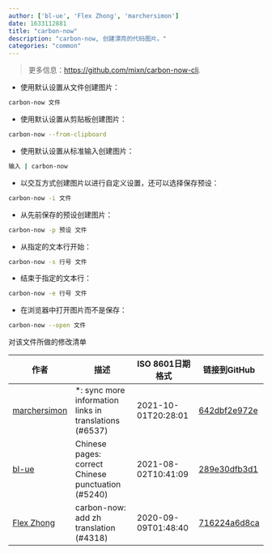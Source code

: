 ```yaml
---
author: ['bl-ue', 'Flex Zhong', 'marchersimon']
date: 1633112881
title: "carbon-now"
description: "carbon-now, 创建漂亮的代码图片。"
categories: "common"
---
```

> 更多信息：<https://github.com/mixn/carbon-now-cli>.

- 使用默认设置从文件创建图片：

```bash
carbon-now 文件
```

- 使用默认设置从剪贴板创建图片：

```bash
carbon-now --from-clipboard
```

- 使用默认设置从标准输入创建图片：

```bash
输入 | carbon-now
```

- 以交互方式创建图片以进行自定义设置，还可以选择保存预设：

```bash
carbon-now -i 文件
```

- 从先前保存的预设创建图片：

```bash
carbon-now -p 预设 文件
```

- 从指定的文本行开始：

```bash
carbon-now -s 行号 文件
```

- 结束于指定的文本行：

```bash
carbon-now -e 行号 文件
```

- 在浏览器中打开图片而不是保存：

```bash
carbon-now --open 文件
```
对该文件所做的修改清单


作者 | 描述 | ISO 8601日期格式 | 链接到GitHub
------|-----|-----|-----
[marchersimon](mailto:50295997+marchersimon@users.noreply.github.com) | *: sync more information links in translations (#6537) | 2021-10-01T20:28:01 | [642dbf2e972e](https://github.com/tldr-pages/tldr/commit/642dbf2e972e388fab8c84ba3b4685fb862b6454)
[bl-ue](mailto:54780737+bl-ue@users.noreply.github.com) | Chinese pages: correct Chinese punctuation (#5240) | 2021-08-02T10:41:09 | [289e30dfb3d1](https://github.com/tldr-pages/tldr/commit/289e30dfb3d1d73bade9e3610e12bfc90e9270ae)
[Flex Zhong](mailto:chungzh07@gmail.com) | carbon-now: add zh translation (#4318) | 2020-09-09T01:48:40 | [716224a6d8ca](https://github.com/tldr-pages/tldr/commit/716224a6d8cad0b38c89a28b3593bb2b81632696)


